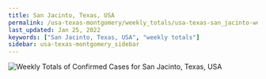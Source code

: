 ```yaml
---
title: San Jacinto, Texas, USA
permalink: /usa-texas-montgomery/weekly_totals/usa-texas-san_jacinto-weekly_totals.html
last_updated: Jan 25, 2022
keywords: ["San Jacinto, Texas, USA", "weekly totals"]
sidebar: usa-texas-montgomery_sidebar
---
```


![Weekly Totals of Confirmed Cases for San Jacinto, Texas, USA](/covid_tracker/images/graphs/usa-texas-san_jacinto-weekly_totals_graph.png)
